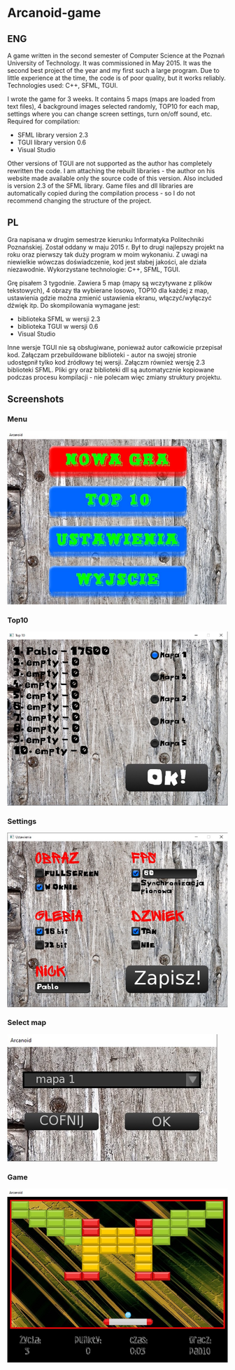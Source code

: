 # Arcanoid-game

## ENG

A game written in the second semester of Computer Science at the Poznań University of Technology. It was commissioned in May 2015. It was the second best project of the year and my first such a large program. Due to little experience at the time, the code is of poor quality, but it works reliably. Technologies used: C++, SFML, TGUI.
  
I wrote the game for 3 weeks. It contains 5 maps (maps are loaded from text files), 4 background images selected randomly, TOP10 for each map, settings where you can change screen settings, turn on/off sound, etc.
Required for compilation:
- SFML library version 2.3
- TGUI library version 0.6
- Visual Studio

Other versions of TGUI are not supported as the author has completely rewritten the code. I am attaching the rebuilt libraries - the author on his website made available only the source code of this version. Also included is version 2.3 of the SFML library.
Game files and dll libraries are automatically copied during the compilation process - so I do not recommend changing the structure of the project.

## PL

Gra napisana w drugim semestrze kierunku Informatyka Politechniki Poznańskiej. Został oddany w maju 2015 r. Był to drugi najlepszy projekt na roku oraz pierwszy tak duży program w moim wykonaniu. Z uwagi na niewielkie wówczas doświadczenie, kod jest słabej jakości, ale działa niezawodnie. Wykorzystane technologie: C++, SFML, TGUI.
  
Grę pisałem 3 tygodnie. Zawiera 5 map (mapy są wczytywane z plików tekstowych), 4 obrazy tła wybierane losowo, TOP10 dla każdej z map, ustawienia gdzie można zmienić ustawienia ekranu, włączyć/wyłączyć dźwięk itp. 
Do skompilowania wymagane jest:
- biblioteka SFML w wersji 2.3
- biblioteka TGUI w wersji 0.6
- Visual Studio

Inne wersje TGUI nie są obsługiwane, ponieważ autor całkowicie przepisał kod. Załączam przebuildowane biblioteki - autor na swojej stronie udostępnił tylko kod źródłowy tej wersji. Załączm również wersję 2.3 biblioteki SFML.
Pliki gry oraz biblioteki dll są automatycznie kopiowane podczas procesu kompilacji - nie polecam więc zmiany struktury projektu.

## Screenshots

### Menu
![Menu](Screenshots/01.jpg)

### Top10
![Top 10](Screenshots/02.jpg)

### Settings
![Settings](Screenshots/03.jpg)

### Select map
![Select map](Screenshots/04.jpg)

### Game
![Game](Screenshots/05.jpg)